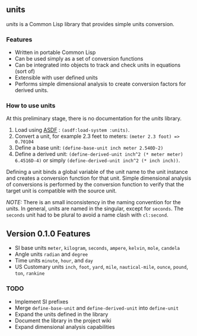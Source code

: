 ## units

*units* is a Common Lisp library that provides simple units conversion.

### Features

* Written in portable Common Lisp
* Can be used simply as a set of conversion functions
* Can be integrated into objects to track and check units in equations
  (sort of)
* Extensible with user defined units
* Performs simple dimensional analysis to create conversion factors
  for derived units.

### How to use units

At this preliminary stage, there is no documentation for the *units*
library.

1. Load using [ASDF][] : `(asdf:load-system :units)`.
2. Convert a unit, for example 2.3 feet to meters:
   `(meter 2.3 foot) => 0.70104`
3. Define a base unit: `(define-base-unit inch meter 2.540D-2)`
4. Define a derived unit:
   `(define-derived-unit inch^2 (* meter meter) 6.4516D-4)`
   or simply `(define-derived-unit inch^2 (* inch inch))`.

Defining a unit binds a global variable of the unit name to the unit
instance and creates a conversion function for that unit. Simple
dimensional analysis of conversions is performed by the conversion
function to verify that the target unit is compatible with the source
unit.

*NOTE:* There is an small inconsistency in the naming convention for
the units. In general, units are named in the singular, except for
`seconds`. The `seconds` unit had to be plural to avoid a name clash
with `cl:second`.

## Version 0.1.0 Features

* SI base units `meter`, `kilogram`, `seconds`, `ampere`, `kelvin`,
  `mole`, `candela`
* Angle units `radian` and `degree`
* Time units `minute`, `hour`, and `day`
* US Customary units `inch`, `foot`, `yard`, `mile`, `nautical-mile`,
  `ounce`, `pound`, `ton`, `rankine`

### TODO

* Implement SI prefixes
* Merge `define-base-unit` and `define-derived-unit` into
  `define-unit`
* Expand the units defined in the library
* Document the library in the project wiki
* Expand dimensional analysis capabilities

[ASDF]: <http://common-lisp.net/project/asdf/> "ASDF"
